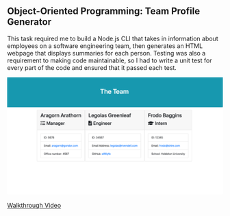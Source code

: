 ## Object-Oriented Programming: Team Profile Generator

This task required me to build a Node.js CLI that takes in information about employees on a software engineering team, then generates an HTML webpage that displays summaries for each person. Testing was also a requirement to making code maintainable, so I had to write a unit test for every part of the code and ensured that it passed each test.

![Screenshot](https://github.com/helloam/teamprofile-generator/blob/main/assets/htmlpagescreenshot.png)

[Walkthrough Video](https://recordit.co/rZqPfLOgZy)



